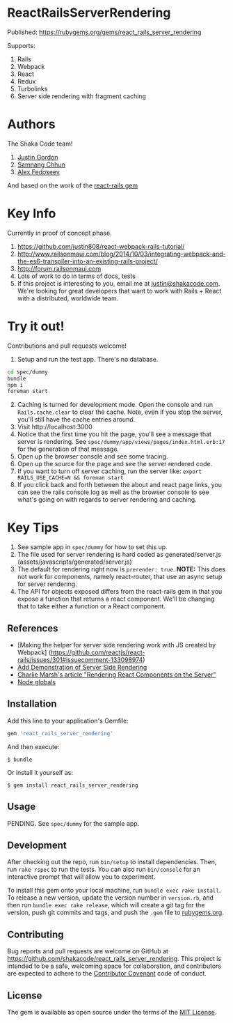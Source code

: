 # ReactRailsServerRendering

Published: https://rubygems.org/gems/react_rails_server_rendering

Supports:

1. Rails
2. Webpack
3. React
4. Redux
5. Turbolinks
6. Server side rendering with fragment caching

# Authors
The Shaka Code team!

1. [Justin Gordon](https://github.com/justin808/)
2. [Samnang Chhun](https://github.com/samnang)
3. [Alex Fedoseev](https://github.com/alexfedoseev)

And based on the work of the [react-rails gem](https://github.com/reactjs/react-rails)

# Key Info
Currently in proof of concept phase.

1. https://github.com/justin808/react-webpack-rails-tutorial/
2. http://www.railsonmaui.com/blog/2014/10/03/integrating-webpack-and-the-es6-transpiler-into-an-existing-rails-project/
3. http://forum.railsonmaui.com
4. Lots of work to do in terms of docs, tests
5. If this project is interesting to you, email me at justin@shakacode.com. We're looking for great
developers that want to work with Rails + React with a distributed, worldwide team.


# Try it out!
Contributions and pull requests welcome!

1. Setup and run the test app. There's no database.
  ```bash
  cd spec/dummy
  bundle
  npm i
  foreman start 
  ``` 
2. Caching is turned for development mode. Open the console and run `Rails.cache.clear` to clear
  the cache. Note, even if you stop the server, you'll still have the cache entries around.
3. Visit http://localhost:3000
4. Notice that the first time you hit the page, you'll see a message that server is rendering.
   See `spec/dummy/app/views/pages/index.html.erb:17` for the generation of that message.
5. Open up the browser console and see some tracing.
6. Open up the source for the page and see the server rendered code.
7. If you want to turn off server caching, run the server like: 
   `export RAILS_USE_CACHE=N && foreman start`
8. If you click back and forth between the about and react page links, you can see the rails console
   log as well as the browser console to see what's going on with regards to server rendering and
   caching.

# Key Tips
1. See sample app in `spec/dummy` for how to set this up. 
2. The file used for server rendering is hard coded as generated/server.js
   (assets/javascripts/generated/server.js)
3. The default for rendering right now is `prerender: true`. **NOTE:** This does not work for
   components, namely react-router, that use an async setup for server rendering.
4. The API for objects exposed differs from the react-rails gem in that you expose a function that
   returns a react component. We'll be changing that to take either a function or a React component.

## References
* [Making the helper for server side rendering work with JS created by Webpack] (https://github.com/reactjs/react-rails/issues/301#issuecomment-133098974)
* [Add Demonstration of Server Side Rendering](https://github.com/justin808/react-webpack-rails-tutorial/issues/2)
* [Charlie Marsh's article "Rendering React Components on the Server"](http://www.crmarsh.com/react-ssr/)
* [Node globals](https://nodejs.org/api/globals.html#globals_global)

## Installation

Add this line to your application's Gemfile:

```ruby
gem 'react_rails_server_rendering'
```

And then execute:

    $ bundle

Or install it yourself as:

    $ gem install react_rails_server_rendering

## Usage

PENDING. See `spec/dummy` for the sample app. 

## Development

After checking out the repo, run `bin/setup` to install dependencies. Then, run `rake rspec` to run the tests. You can also run `bin/console` for an interactive prompt that will allow you to experiment.

To install this gem onto your local machine, run `bundle exec rake install`. To release a new version, update the version number in `version.rb`, and then run `bundle exec rake release`, which will create a git tag for the version, push git commits and tags, and push the `.gem` file to [rubygems.org](https://rubygems.org).

## Contributing

Bug reports and pull requests are welcome on GitHub at https://github.com/shakacode/react_rails_server_rendering. This project is intended to be a safe, welcoming space for collaboration, and contributors are expected to adhere to the [Contributor Covenant](contributor-covenant.org) code of conduct.


## License

The gem is available as open source under the terms of the [MIT License](http://opensource.org/licenses/MIT).

